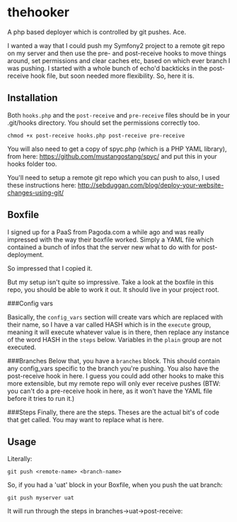 thehooker
=========

A php based deployer which is controlled by git pushes. Ace.

I wanted a way that I could push my Symfony2 project to a remote git repo on my server and then use the pre- and post-receive hooks to move things around, set permissions and clear caches etc, based on which ever branch I was pushing. I started with a whole bunch of echo'd backticks in the post-receive hook file, but soon needed more flexibility. So, here it is.

## Installation

Both `hooks.php` and the `post-receive` and `pre-receive` files should be in your .git/hooks directory. You should set the permissions correctly too.

	chmod +x post-receive hooks.php post-receive pre-receive

You will also need to get a copy of spyc.php (which is a PHP YAML library), from here: https://github.com/mustangostang/spyc/ and put this in your hooks folder too.

You'll need to setup a remote git repo which you can push to also, I used these instructions here: http://sebduggan.com/blog/deploy-your-website-changes-using-git/

## Boxfile
I signed up for a PaaS from Pagoda.com a while ago and was really impressed with the way their boxfile worked. Simply a YAML file which contained a bunch of infos that the server new what to do with for post-deployment.

So impressed that I copied it.

But my setup isn't quite so impressive. Take a look at the boxfile in this repo, you should be able to work it out. It should live in your project root.

###Config vars

Basically, the `config_vars` section will create vars which are replaced with their name, so I have a var called HASH which is in the `execute` group, meaning it will execute whatever value is in there, then replace any instance of the word HASH in the `steps` below. Variables in the `plain` group are not executed.

###Branches
Below that, you have a `branches` block. This should contain any config_vars specific to the branch you're pushing. You also have the post-receive hook in here. I guess you could add other hooks to make this more extensible, but my remote repo will only ever receive pushes (BTW: you can't do a pre-receive hook in here, as it won't have the YAML file before it tries to run it.)

###Steps
Finally, there are the steps. Theses are the actual bit's of code that get called. You may want to replace what is here.

## Usage
Literally:

	git push <remote-name> <branch-name>

So, if you had a 'uat' block in your Boxfile, when you push the uat branch:

	git push myserver uat

It will run through the steps in branches->uat->post-receive:

